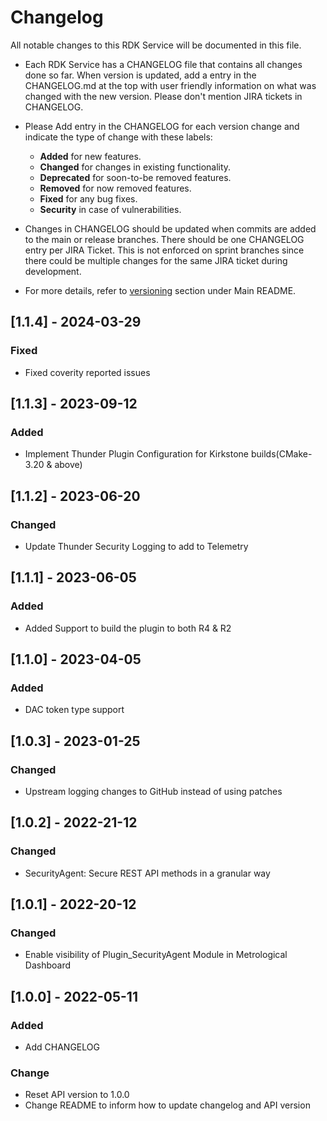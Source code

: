 # Changelog

All notable changes to this RDK Service will be documented in this file.

* Each RDK Service has a CHANGELOG file that contains all changes done so far. When version is updated, add a entry in the CHANGELOG.md at the top with user friendly information on what was changed with the new version. Please don't mention JIRA tickets in CHANGELOG. 

* Please Add entry in the CHANGELOG for each version change and indicate the type of change with these labels:
    * **Added** for new features.
    * **Changed** for changes in existing functionality.
    * **Deprecated** for soon-to-be removed features.
    * **Removed** for now removed features.
    * **Fixed** for any bug fixes.
    * **Security** in case of vulnerabilities.

* Changes in CHANGELOG should be updated when commits are added to the main or release branches. There should be one CHANGELOG entry per JIRA Ticket. This is not enforced on sprint branches since there could be multiple changes for the same JIRA ticket during development. 

* For more details, refer to [versioning](https://github.com/rdkcentral/rdkservices#versioning) section under Main README.
## [1.1.4] - 2024-03-29
### Fixed
- Fixed coverity reported issues

## [1.1.3] - 2023-09-12
### Added
- Implement Thunder Plugin Configuration for Kirkstone builds(CMake-3.20 & above)

## [1.1.2] - 2023-06-20
### Changed
- Update Thunder Security Logging to add to Telemetry

## [1.1.1] - 2023-06-05
### Added 
- Added Support to build the plugin to both R4 & R2

## [1.1.0] - 2023-04-05
### Added
- DAC token type support

## [1.0.3] - 2023-01-25
### Changed
- Upstream logging changes to GitHub instead of using patches

## [1.0.2] - 2022-21-12
### Changed
- SecurityAgent: Secure REST API methods in a granular way

## [1.0.1] - 2022-20-12
### Changed
- Enable visibility of Plugin_SecurityAgent Module in Metrological Dashboard

## [1.0.0] - 2022-05-11
### Added
- Add CHANGELOG

### Change
- Reset API version to 1.0.0
- Change README to inform how to update changelog and API version
